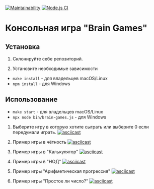 [![Maintainability](https://api.codeclimate.com/v1/badges/72454cd1c558c26e16a9/maintainability)](https://codeclimate.com/github/nullorone/frontend-project-lvl1/maintainability)
[![Node.js CI](https://github.com/nullorone/frontend-project-lvl1/workflows/Node.js%20CI/badge.svg)](https://github.com/nullorone/frontend-project-lvl1/actions)

# Консольная игра "Brain Games"

## Установка

1. Склонируйте себе репозиторий.

1. Установите необходимые зависимости
* `make install` - для владельцев macOS/Linux
* `npm install` - для Windows

## Использование

* `make start` - для владельцев macOS/Linux
* `npx node bin/brain-games.js` - для Windows

1. Выберите игру в которую хотите сыграть или выберите 0 если передумали играть.
[![asciicast](https://asciinema.org/a/quSwtcfjGe4SfhnPvlcR6GDeO.svg)](https://asciinema.org/a/quSwtcfjGe4SfhnPvlcR6GDeO)

1. Пример игры в чётность
[![asciicast](https://asciinema.org/a/HuhSEiOhex8CY1Zdh2mToUGXP.svg)](https://asciinema.org/a/HuhSEiOhex8CY1Zdh2mToUGXP)

1. Пример игры в "Калькулятор"
[![asciicast](https://asciinema.org/a/pTjNR4sF5c8kUyxnCsH8Wr88h.svg)](https://asciinema.org/a/pTjNR4sF5c8kUyxnCsH8Wr88h)

1. Пример игры в "НОД"
[![asciicast](https://asciinema.org/a/0Rkwsna4d5KI72upPTfF5fN1f.svg)](https://asciinema.org/a/0Rkwsna4d5KI72upPTfF5fN1f)

1. Пример игры "Арифметическая прогрессия"
[![asciicast](https://asciinema.org/a/IzMytLtokb2k62b78wfgw1jxQ.svg)](https://asciinema.org/a/IzMytLtokb2k62b78wfgw1jxQ)

1. Пример игры "Простое ли число?"
[![asciicast](https://asciinema.org/a/Pq4Q3Re4zlxn0FpvkSBajYB5G.svg)](https://asciinema.org/a/Pq4Q3Re4zlxn0FpvkSBajYB5G)
